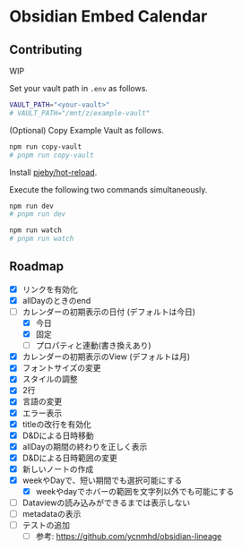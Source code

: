# Obsidian Embed Calendar

## Contributing
WIP

Set your vault path in `.env` as follows.

```sh
VAULT_PATH="<your-vault>"
# VAULT_PATH="/mnt/z/example-vault"
```

(Optional) Copy Example Vault as follows.

```sh
npm run copy-vault
# pnpm run copy-vault
```

Install [pjeby/hot-reload](https://github.com/pjeby/hot-reload).

Execute the following two commands simultaneously.

```sh
npm run dev
# pnpm run dev
```

```sh
npm run watch
# pnpm run watch
```

## Roadmap

- [x] リンクを有効化
- [x] allDayのときのend
- [ ] カレンダーの初期表示の日付 (デフォルトは今日)
	- [x] 今日
	- [x] 固定
	- [ ] プロパティと連動(書き換えあり)
- [x] カレンダーの初期表示のView (デフォルトは月)
- [x] フォントサイズの変更
- [x] スタイルの調整
- [x] 2行
- [x] 言語の変更
- [x] エラー表示
- [x] titleの改行を有効化
- [x] D&Dによる日時移動
- [x] allDayの期間の終わりを正しく表示
- [x] D&Dによる日時範囲の変更
- [x] 新しいノートの作成
- [x] weekやDayで、短い期間でも選択可能にする
	- [x] weekやdayでホバーの範囲を文字列以外でも可能にする
- [ ] Dataviewの読み込みができるまでは表示しない
- [ ] metadataの表示
- [ ] テストの追加
  - [ ] 参考: https://github.com/ycnmhd/obsidian-lineage

